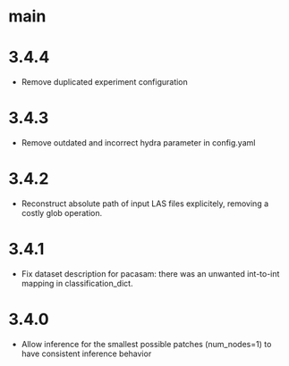 # main

# 3.4.4
- Remove duplicated experiment configuration

# 3.4.3
- Remove outdated and incorrect hydra parameter in config.yaml

# 3.4.2
- Reconstruct absolute path of input LAS files explicitely, removing a costly glob operation.

# 3.4.1
- Fix dataset description for pacasam: there was an unwanted int-to-int mapping in classification_dict.

# 3.4.0
- Allow inference for the smallest possible patches (num_nodes=1) to have consistent inference behavior 